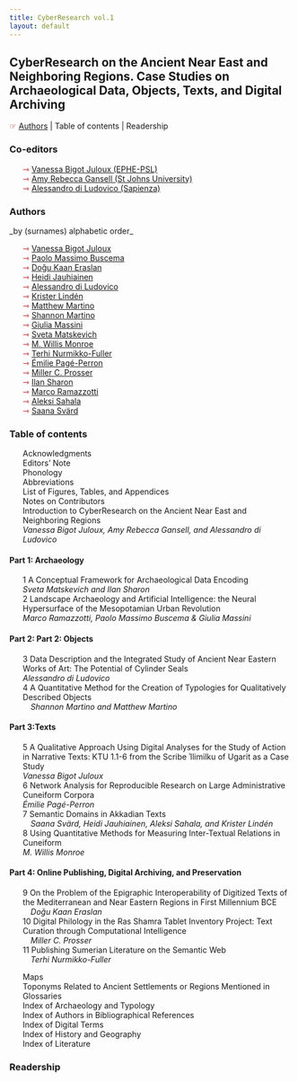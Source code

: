```yaml
---
title: CyberResearch vol.1
layout: default
---
```


<h2> CyberResearch on the Ancient Near East and Neighboring Regions. Case Studies on Archaeological Data, Objects, Texts, and Digital Archiving</h2>
<span style="color:#b30000; font-size: 14px">&#9758;</span> <a href="#authors">Authors</a> | Table of contents | Readership
<h3>Co-editors</h3>
<ul style="list-style-type: none;">
<li><span style="color:#b30000; font-size: 14px">&#8702;</span> <a href="http://vanessajuloux.xyz" target="_blank">Vanessa Bigot Juloux (EPHE-PSL)</a></li>
<li><span style="color:#b30000; font-size: 14px">&#8702;</span> <a href="https://stjohns.academia.edu/AmyRebeccaGansell" target="_blank">Amy Rebecca Gansell (St Johns University)</a></li>
<li><span style="color:#b30000; font-size: 14px">&#8702;</span> <a href="https://uniroma1.academia.edu/AlessandroDiLudovico" target="_blank">Alessandro di Ludovico (Sapienza)</a></li>
</ul>

<h3><a name="Authors">Authors</a></h3>
_by (surnames) alphabetic order_<br />
<ul style="list-style-type: none;">
  <li><span style="color:#b30000; font-size: 14px">&#8702;</span> <a href="http://vanessajuloux.xyz" target="_blank">Vanessa Bigot Juloux</a></li>
  <li><span style="color:#b30000; font-size: 14px">&#8702;</span> <a href="" target="_blank">Paolo Massimo Buscema</a></li>
  <li><span style="color:#b30000; font-size: 14px">&#8702;</span> <a href="" target="_blank">Doğu Kaan Eraslan</a></li>
  <li><span style="color:#b30000; font-size: 14px">&#8702;</span> <a href="" target="_blank">Heidi Jauhiainen</a></li>
   <li><span style="color:#b30000; font-size: 14px">&#8702;</span> <a href="" target="_blank">Alessandro di Ludovico</a></li>
  <li><span style="color:#b30000; font-size: 14px">&#8702;</span> <a href="" target="_blank">Krister Lindén</a></li>
  <li><span style="color:#b30000; font-size: 14px">&#8702;</span> <a href="" target="_blank">Matthew Martino</a></li>
   <li><span style="color:#b30000; font-size: 14px">&#8702;</span> <a href="" target="_blank">Shannon Martino</a></li>
  <li><span style="color:#b30000; font-size: 14px">&#8702;</span> <a href="" target="_blank">Giulia Massini</a></li>
  <li><span style="color:#b30000; font-size: 14px">&#8702;</span> <a href="" target="_blank">Sveta Matskevich</a></li>
  <li><span style="color:#b30000; font-size: 14px">&#8702;</span> <a href="" target="_blank">M. Willis Monroe</a></li>
  <li><span style="color:#b30000; font-size: 14px">&#8702;</span> <a href="" target="_blank">Terhi Nurmikko-Fuller</a></li>
  <li><span style="color:#b30000; font-size: 14px">&#8702;</span> <a href="" target="_blank">Émilie Pagé-Perron</a></li>
  <li><span style="color:#b30000; font-size: 14px">&#8702;</span> <a href="" target="_blank">Miller C. Prosser</a></li>
  <li><span style="color:#b30000; font-size: 14px">&#8702;</span> <a href="" target="_blank">Ilan Sharon</a></li>
  <li><span style="color:#b30000; font-size: 14px">&#8702;</span> <a href="" target="_blank">Marco Ramazzotti</a></li>
  <li><span style="color:#b30000; font-size: 14px">&#8702;</span> <a href="" target="_blank">Aleksi Sahala</a></li>
  <li><span style="color:#b30000; font-size: 14px">&#8702;</span> <a href="" target="_blank">Saana Svärd</a></li>
  
  </ul>
  
<h3>Table of contents</h3> 
<ul style="list-style-type: none;">
  <li>Acknowledgments</li>
<li>Editors’ Note</li>
<li>Phonology</li>
<li>Abbreviations</li>
<li>List of Figures, Tables, and Appendices</li>
<li>Notes on Contributors<br /></li>

<li>Introduction to CyberResearch on the Ancient Near East and Neighboring Regions<br />
<em>Vanessa Bigot Juloux, Amy Rebecca Gansell, and Alessandro di Ludovico</em></li>
  </ul>

<h4>Part 1: Archaeology</h4>
<ul style="list-style-type: none;">
<li> 1 A Conceptual Framework for Archaeological Data Encoding<br /></li>
  <em>Sveta Matskevich and Ilan Sharon</em>
<li>2 Landscape Archaeology and Artificial Intelligence: the Neural Hypersurface of the Mesopotamian Urban Revolution<br />
  <em>Marco Ramazzotti, Paolo Massimo Buscema & Giulia Massini</em></li>
  </ul>
  
<h4>Part 2: Part 2: Objects</h4>
<ul style="list-style-type: none;">
<li> 3 Data Description and the Integrated Study of Ancient Near Eastern Works of Art: The Potential of Cylinder Seals<br />
  <em>Alessandro di Ludovico</em>
<li>4 A Quantitative Method for the Creation of Typologies for Qualitatively Described Objects<br />
 <em>Shannon Martino and Matthew Martino</em></li>
  </ul>
  
<h4>Part 3:Texts</h4>
<ul style="list-style-type: none;">
<li> 5 A Qualitative Approach Using Digital Analyses for the Study of Action in Narrative Texts:  <span style="font-variant: small-caps;">KTU</span> 1.1-6 from the Scribe ʾIlimilku of Ugarit as a Case Study<br />
  <em>Vanessa Bigot Juloux</em> </li> 
<li>6 Network Analysis for Reproducible Research on Large Administrative Cuneiform Corpora<br />
<em>Émilie Pagé-Perron </em></li>
 <li>7 Semantic Domains in Akkadian Texts<br />
 <em>Saana Svärd, Heidi Jauhiainen, Aleksi Sahala, and Krister Lindén </em></li>
 <li>8 Using Quantitative Methods for Measuring Inter-Textual Relations in Cuneiform<br />
 <em>M. Willis Monroe</em></li>
  </ul> 
  
<h4>Part 4: Online Publishing, Digital Archiving, and Preservation</h4>
<ul style="list-style-type: none;">
<li>9 On the Problem of the Epigraphic Interoperability of Digitized Texts of the Mediterranean and Near Eastern Regions in First Millennium <span style="font-variant: small-caps;">BCE</span><br />
 <em>Doğu Kaan Eraslan</em></li>
<li>10 Digital Philology in the Ras Shamra Tablet Inventory Project: Text Curation through Computational Intelligence<br />
 <em>Miller C. Prosser</em></li>
<li>11 Publishing Sumerian Literature on the Semantic Web<br />
 <em>Terhi Nurmikko-Fuller</em></li>
</ul>  

<ul style="list-style-type: none;">
<li>Maps</li>
<li>Toponyms Related to Ancient Settlements or Regions Mentioned in <br /></li>
 
<li>Glossaries </li>
<li>Index of Archaeology and Typology </li>
<li>Index of Authors in Bibliographical References </li>
<li>Index of Digital Terms </li>
<li>Index of History and Geography </li>
<li>Index of Literature </li>
</ul>
 

<h3>Readership</h3> 
  
